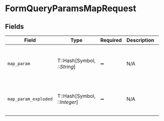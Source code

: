 # FormQueryParamsMapRequest


## Fields

| Field                                  | Type                                   | Required                               | Description                            | Example                                |
| -------------------------------------- | -------------------------------------- | -------------------------------------- | -------------------------------------- | -------------------------------------- |
| `map_param`                            | T::Hash[Symbol, *::String*]            | :heavy_minus_sign:                     | N/A                                    | {<br/>"test": "value",<br/>"test2": "value2"<br/>} |
| `map_param_exploded`                   | T::Hash[Symbol, *::Integer*]           | :heavy_minus_sign:                     | N/A                                    | {<br/>"test": 1,<br/>"test2": 2<br/>}  |